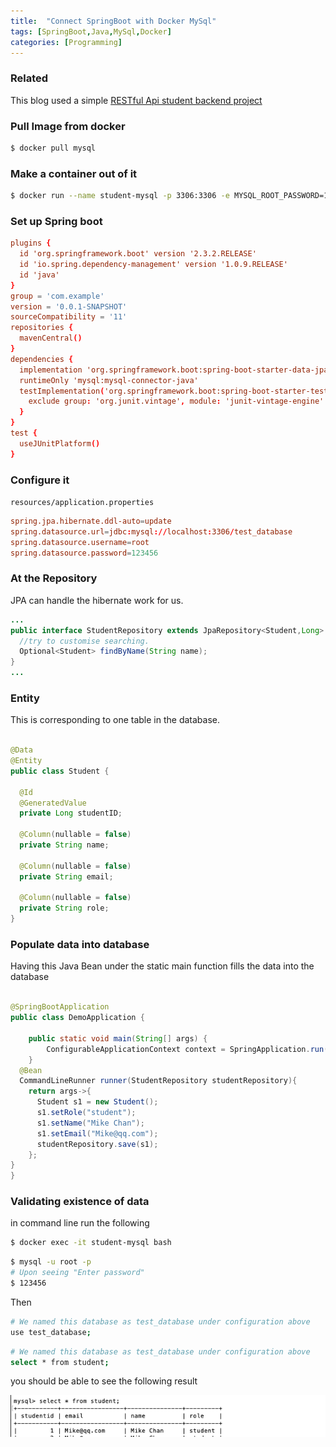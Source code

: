 ```yaml
---
title:  "Connect SpringBoot with Docker MySql"
tags: [SpringBoot,Java,MySql,Docker]
categories: [Programming]
---
```

### Related
This blog used a simple [RESTful Api student backend project](https://github.com/jackytsheng/backend-student-demo)


### Pull Image from docker
```bash
$ docker pull mysql

```

### Make a container out of it

```bash
$ docker run --name student-mysql -p 3306:3306 -e MYSQL_ROOT_PASSWORD=123456 -d mysql
```

### Set up Spring boot

```conf
plugins {
  id 'org.springframework.boot' version '2.3.2.RELEASE'
  id 'io.spring.dependency-management' version '1.0.9.RELEASE'
  id 'java'
}
group = 'com.example'
version = '0.0.1-SNAPSHOT'
sourceCompatibility = '11'
repositories {
  mavenCentral()
}
dependencies {
  implementation 'org.springframework.boot:spring-boot-starter-data-jpa'
  runtimeOnly 'mysql:mysql-connector-java'
  testImplementation('org.springframework.boot:spring-boot-starter-test') {
    exclude group: 'org.junit.vintage', module: 'junit-vintage-engine'
  }
}
test {
  useJUnitPlatform()
}
```


### Configure it

`resources/application.properties`

```conf
spring.jpa.hibernate.ddl-auto=update
spring.datasource.url=jdbc:mysql://localhost:3306/test_database
spring.datasource.username=root
spring.datasource.password=123456
```


### At the Repository

JPA can handle the hibernate work for us.

```java
...
public interface StudentRepository extends JpaRepository<Student,Long> {
  //try to customise searching.
  Optional<Student> findByName(String name);
}
...
```

### Entity

This is corresponding to one table in the database.
```java

@Data
@Entity
public class Student {

  @Id
  @GeneratedValue
  private Long studentID;

  @Column(nullable = false)
  private String name;

  @Column(nullable = false)
  private String email;

  @Column(nullable = false)
  private String role;
}

```

### Populate data into database

Having this Java Bean under the static main function fills the data into the database
```java

@SpringBootApplication
public class DemoApplication {

	public static void main(String[] args) {
		ConfigurableApplicationContext context = SpringApplication.run(DemoApplication.class, args);
	}
  @Bean
  CommandLineRunner runner(StudentRepository studentRepository){
    return args->{
      Student s1 = new Student();
      s1.setRole("student");
      s1.setName("Mike Chan");
      s1.setEmail("Mike@qq.com");
      studentRepository.save(s1);
    };
}
}
```

### Validating existence of data

in command line run the following


```bash
$ docker exec -it student-mysql bash
```

```bash
$ mysql -u root -p
# Upon seeing "Enter password"
$ 123456
```

Then

```bash
# We named this database as test_database under configuration above
use test_database;
```

```bash
# We named this database as test_database under configuration above
select * from student;
```

you should be able to see the following result

![mysql-result](/assets/images/2020-08-04/mysql-result.png)
